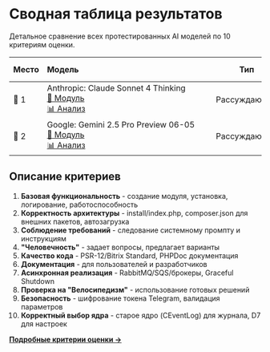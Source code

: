 # Сводная таблица результатов

Детальное сравнение всех протестированных AI моделей по 10 критериям оценки.

| Место | Модель&nbsp;&nbsp;&nbsp;&nbsp;&nbsp;&nbsp;&nbsp;&nbsp;&nbsp;&nbsp;&nbsp;&nbsp;&nbsp;&nbsp;&nbsp;&nbsp;&nbsp;&nbsp;&nbsp;&nbsp;&nbsp;&nbsp;&nbsp;&nbsp;&nbsp;&nbsp;&nbsp;&nbsp;&nbsp;&nbsp;&nbsp;&nbsp;&nbsp;&nbsp;&nbsp;&nbsp;&nbsp;&nbsp;&nbsp;&nbsp;&nbsp;&nbsp;&nbsp;&nbsp;&nbsp;&nbsp;&nbsp;&nbsp;&nbsp;&nbsp;&nbsp;&nbsp;&nbsp;&nbsp;&nbsp;&nbsp;&nbsp;&nbsp;&nbsp;&nbsp; | Тип | Общая оценка | Функциональность | Архитектура | Требования | Человечность | Код | Документация | Асинхронность | Велосипедизм | Безопасность | Выбор ядра |
|:------|:------|-----|--------------|------------------|-------------|------------|-------------|-----|-------------|---------------|-------------|-------------|------------|
| 🥇 1 | Anthropic: Claude Sonnet 4 Thinking <br/> [📁 Модуль](../models/claude-sonnet-4-thinking/) <br/> [📊 Анализ](detailed-analysis/claude-sonnet-4-thinking.md) | Рассуждающая | **75/100** | 5/10 | 8/10 | 9/10 | 7/10 | 7/10 | 9/10 | 7/10 | 6/10 | 9/10 | 8/10 |
| 🥈 2 | Google: Gemini 2.5 Pro Preview 06-05 <br/> [📁 Модуль](../models/gemini-2.5-pro-preview-0605/) <br/> [📊 Анализ](detailed-analysis/gemini-2.5-pro-preview-0605.md) | Рассуждающая | **66/100** | 8/10 | 8/10 | 9/10 | 5/10 | 7/10 | 2/10 | 7/10 | 6/10 | 4/10 | 8/10 |

## Описание критериев

1. **Базовая функциональность** - создание модуля, установка, логирование, работоспособность
2. **Корректность архитектуры** - install/index.php, composer.json для внешних пакетов, автозагрузка
3. **Соблюдение требований** - следование системному промпту и инструкциям
4. **"Человечность"** - задает вопросы, предлагает варианты
5. **Качество кода** - PSR-12/Bitrix Standard, PHPDoc документация
6. **Документация** - для пользователей и разработчиков
7. **Асинхронная реализация** - RabbitMQ/SQS/брокеры, Graceful Shutdown
8. **Проверка на "Велосипедизм"** - использование готовых решений
9. **Безопасность** - шифрование токена Telegram, валидация параметров
10. **Корректный выбор ядра** - старое ядро (CEventLog) для журнала, D7 для настроек

**[Подробные критерии оценки →](../criteria.md)** 